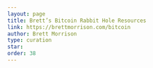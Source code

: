 ```yaml
---
layout: page
title: Brett’s Bitcoin Rabbit Hole Resources
link: https://brettmorrison.com/bitcoin
author: Brett Morrison
type: curation
star: 
order: 38
---
```

